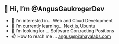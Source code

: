 ## 👋 Hi, I’m @AngusGaukrogerDev
- 👀 I’m interested in... Web and Cloud Development
- 🌱 I’m currently learning... Next.js, Ubuntu
- 💞️ I’m looking for ... Software Contracting Positions
- 📫 How to reach me ... angus@pitahayalabs.com

<!---
AngusGaukrogerDev/AngusGaukrogerDev is a ✨ special ✨ repository because its `README.md` (this file) appears on your GitHub profile.
You can click the Preview link to take a look at your changes.
--->
